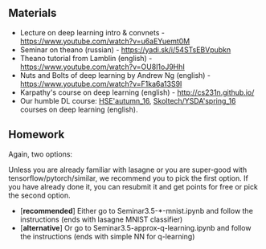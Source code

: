 
## Materials
* Lecture on deep learning intro & convnets - https://www.youtube.com/watch?v=u6aEYuemt0M
* Seminar on theano (russian) - https://yadi.sk/i/54STsEBVpubkn
* Theano tutorial from Lamblin (english) - https://www.youtube.com/watch?v=OU8I1oJ9HhI
* Nuts and Bolts of deep learning by Andrew Ng (english) - https://www.youtube.com/watch?v=F1ka6a13S9I
* Karpathy's course on deep learning (english) - http://cs231n.github.io/
* Our humble DL course: [HSE'autumn_16](https://github.com/yandexdataschool/HSE_deeplearning), [Skoltech/YSDA'spring_16](https://github.com/ddtm/dl-course/) courses on deep learning (english).

## Homework
Again, two options:

Unless you are already familiar with lasagne or you are super-good with tensorflow/pytorch/similar, we recommend you to pick the first option. If you have already done it, you can resubmit it and get points for free or pick the second option.

* [__recommended__] Either go to Seminar3.5-*-mnist.ipynb and follow the instructions (ends with lasagne MNIST classifier)
* [__alternative__] Or go to Seminar3.5-approx-q-learning.ipynb and follow the instructions (ends with simple NN for q-learning)

